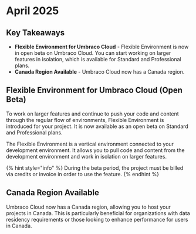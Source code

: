 # April 2025

## Key Takeaways

* **Flexible Environment for Umbraco Cloud** - Flexible Environment is now in open beta on Umbraco Cloud. You can start working on larger features in isolation, which is available for Standard and Professional plans.
* **Canada Region Available** - Umbraco Cloud now has a Canada region.

## Flexible Environment for Umbraco Cloud  (Open Beta)

To work on larger features and continue to push your code and content through the regular flow of environments, Flexible Environment is introduced for your project. It is now available as an open beta on Standard and Professional plans.

The Flexible Environment is a vertical environment connected to your development environment.
It allows you to pull code and content from the development environment and work in isolation on larger features.

{% hint style="info" %}
During the beta period, the project must be billed via credits or invoice in order to use the feature.
{% endhint %}

## Canada Region Available
Umbraco Cloud now has a Canada region, allowing you to host your projects in Canada.
This is particularly beneficial for organizations with data residency requirements or those looking to enhance performance for users in Canada.
